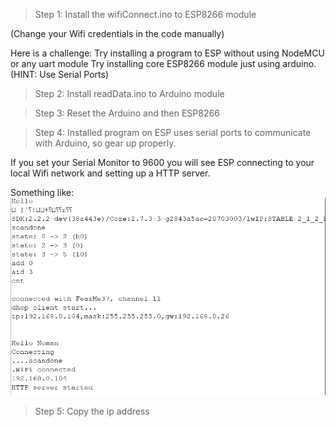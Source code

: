 > Step 1: Install the wifiConnect.ino to ESP8266 module

(Change your Wifi credentials in the code manually)

Here is a challenge: Try installing a program to ESP without using NodeMCU or any uart module
Try installing core ESP8266 module just using arduino. (HINT: Use Serial Ports)

> Step 2: Install readData.ino to Arduino module

> Step 3: Reset the Arduino and then ESP8266

> Step 4: Installed program on ESP uses serial ports to communicate with Arduino, so gear up properly.

If you set your Serial Monitor to 9600 you will see ESP connecting to your local Wifi network and setting up a HTTP server.

Something like:
![image](./images/setup.png)

> Step 5: Copy the ip address
